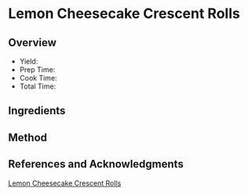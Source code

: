 # Lemon Cheesecake Crescent Rolls

## Overview

- Yield:
- Prep Time:
- Cook Time:
- Total Time:

## Ingredients


## Method



## References and Acknowledgments

[Lemon Cheesecake Crescent Rolls](http://www.lemontreedwelling.com/2017/02/lemon-cheesecake-crescent-rolls.html)
